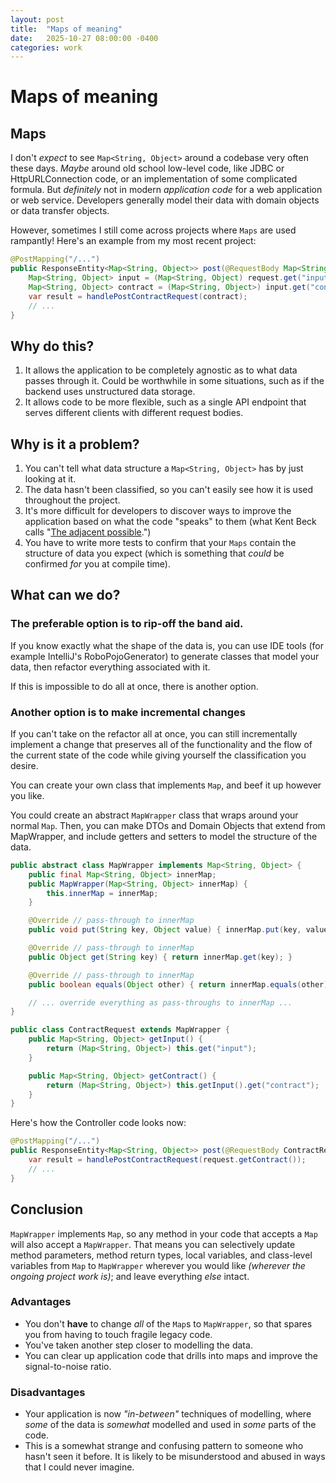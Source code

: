 ```yaml
---
layout: post
title:  "Maps of meaning"
date:   2025-10-27 08:00:00 -0400
categories: work
---
```

# Maps of meaning

## Maps

I don't *expect* to see `Map<String, Object>` around a codebase very often these days. *Maybe* around old school low-level code, like JDBC or HttpURLConnection code, or an implementation of some complicated formula. But *definitely* not in modern *application code* for a web application or web service. Developers generally model their data with domain objects or data transfer objects.

However, sometimes I still come across projects where `Maps` are used rampantly! Here's an example from my most recent project:

```java
@PostMapping("/...")
public ResponseEntity<Map<String, Object>> post(@RequestBody Map<String, Object> request) {
    Map<String, Object> input = (Map<String, Object) request.get("input");
    Map<String, Object> contract = (Map<String, Object>) input.get("contract");
    var result = handlePostContractRequest(contract);
    // ...
}
```

## Why do this?

1. It allows the application to be completely agnostic as to what data passes through it. Could be worthwhile in some situations, such as if the backend uses unstructured data storage.
2. It allows code to be more flexible, such as a single API endpoint that serves different clients with different request bodies.

## Why is it a problem?

1. You can't tell what data structure a `Map<String, Object>` has by just looking at it. 
2. The data hasn't been classified, so you can't easily see how it is used throughout the project. 
3. It's more difficult for developers to discover ways to improve the application based on what the code "speaks" to them (what Kent Beck calls "[The adjacent possible](https://medium.com/@kentbeck_7670/software-design-is-human-relationships-part-1-of-3-perspective-1bcd53855557).")
4. You have to write more tests to confirm that your `Maps` contain the structure of data you expect (which is something that *could* be confirmed *for* you at compile time).

## What can we do?

### The preferable option is to rip-off the band aid. 

If you know exactly what the shape of the data is, you can use IDE tools (for example IntelliJ's RoboPojoGenerator) to generate classes that model your data, then refactor everything associated with it.

If this is impossible to do all at once, there is another option.

### Another option is to make incremental changes

If you can't take on the refactor all at once, you can still incrementally implement a change that preserves all of the functionality and the flow of the current state of the code while giving yourself the classification you desire. 

You can create your own class that implements `Map`, and beef it up however you like.

You could create an abstract `MapWrapper` class that wraps around your normal `Map`. Then, you can make DTOs and Domain Objects that extend from MapWrapper, and include getters and setters to model the structure of the data.

``` java
public abstract class MapWrapper implements Map<String, Object> {
    public final Map<String, Object> innerMap;
    public MapWrapper(Map<String, Object> innerMap) {
        this.innerMap = innerMap;
    }

    @Override // pass-through to innerMap
    public void put(String key, Object value) { innerMap.put(key, value); }

    @Override // pass-through to innerMap
    public Object get(String key) { return innerMap.get(key); }

    @Override // pass-through to innerMap
    public boolean equals(Object other) { return innerMap.equals(other); }

    // ... override everything as pass-throughs to innerMap ...
}
```

``` java
public class ContractRequest extends MapWrapper {
    public Map<String, Object> getInput() {
        return (Map<String, Object>) this.get("input");
    }

    public Map<String, Object> getContract() {
        return (Map<String, Object>) this.getInput().get("contract");
    }
}
```

Here's how the Controller code looks now:

``` java
@PostMapping("/...")
public ResponseEntity<Map<String, Object>> post(@RequestBody ContractRequest request) {
    var result = handlePostContractRequest(request.getContract());
    // ...
}
```

## Conclusion

`MapWrapper` implements `Map`, so any method in your code that accepts a `Map` will also accept a `MapWrapper`. That means you can selectively update method parameters, method return types, local variables, and class-level variables from `Map` to `MapWrapper` wherever you would like *(wherever the ongoing project work is)*; and leave everything *else* intact. 

### Advantages

- You don't **have** to change *all* of the `Map`s to `MapWrapper`, so that spares you from having to touch fragile legacy code.
- You've taken another step closer to modelling the data.
- You can clear up application code that drills into maps and improve the signal-to-noise ratio.

### Disadvantages

- Your application is now *"in-between"* techniques of modelling, where *some* of the data is *somewhat* modelled and used in *some* parts of the code.
- This is a somewhat strange and confusing pattern to someone who hasn't seen it before. It is likely to be misunderstood and abused in ways that I could never imagine.

